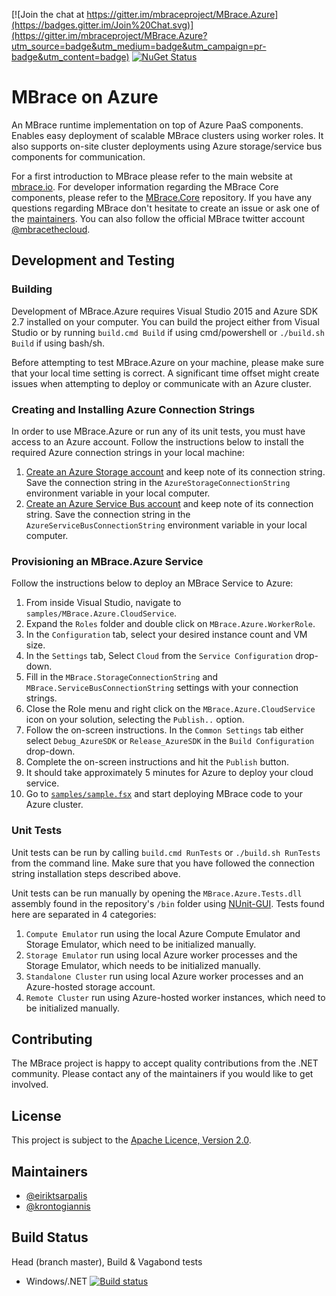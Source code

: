 [![Join the chat at https://gitter.im/mbraceproject/MBrace.Azure](https://badges.gitter.im/Join%20Chat.svg)](https://gitter.im/mbraceproject/MBrace.Azure?utm_source=badge&utm_medium=badge&utm_campaign=pr-badge&utm_content=badge)
[![NuGet Status](http://img.shields.io/nuget/vpre/MBrace.Azure.svg?style=flat)](https://www.nuget.org/packages/MBrace.Azure/)

# MBrace on Azure

An MBrace runtime implementation on top of Azure PaaS components. 
Enables easy deployment of scalable MBrace clusters using worker roles. 
It also supports on-site cluster deployments using Azure storage/service bus components for communication.

For a first introduction to MBrace please refer to the main website at [mbrace.io](http://www.mbrace.io/).
For developer information regarding the MBrace Core components, please refer to the [MBrace.Core](https://github.com/mbraceproject/MBrace.Core) repository.
If you have any questions regarding MBrace don't hesitate to create an issue or ask one of the [maintainers](#maintainers).
You can also follow the official MBrace twitter account [@mbracethecloud](https://twitter.com/mbracethecloud).

## Development and Testing

### Building

Development of MBrace.Azure requires Visual Studio 2015 and Azure SDK 2.7 installed on your computer.
You can build the project either from Visual Studio or by running `build.cmd Build` if using cmd/powershell or `./build.sh Build` if using bash/sh.

Before attempting to test MBrace.Azure on your machine, please make sure that your local time setting is correct.
A significant time offset might create issues when attempting to deploy or communicate with an Azure cluster.

### Creating and Installing Azure Connection Strings

In order to use MBrace.Azure or run any of its unit tests, you must have access to an Azure account.
Follow the instructions below to install the required Azure connection strings in your local machine:
  1. [Create an Azure Storage account](https://azure.microsoft.com/en-in/documentation/articles/storage-create-storage-account/) and keep note of its connection string. Save the connection string in the `AzureStorageConnectionString` environment variable in your local computer.
  2. [Create an Azure Service Bus account](https://azure.microsoft.com/en-us/documentation/articles/service-bus-dotnet-how-to-use-queues/) and keep note of its connection string. Save the connection string in the `AzureServiceBusConnectionString` environment variable in your local computer.

### Provisioning an MBrace.Azure Service

Follow the instructions below to deploy an MBrace Service to Azure:
  1. From inside Visual Studio, navigate to `samples/MBrace.Azure.CloudService`.
  2. Expand the `Roles` folder and double click on `MBrace.Azure.WorkerRole`.
  3. In the `Configuration` tab, select your desired instance count and VM size.
  4. In the `Settings` tab, Select `Cloud` from the `Service Configuration` drop-down.
  5. Fill in the `MBrace.StorageConnectionString` and `MBrace.ServiceBusConnectionString` settings with your connection strings.
  6. Close the Role menu and right click on the `MBrace.Azure.CloudService` icon on your solution, selecting the `Publish..` option.
  7. Follow the on-screen instructions. In the `Common Settings` tab either select `Debug_AzureSDK` or `Release_AzureSDK` in the `Build Configuration` drop-down.
  8. Complete the on-screen instructions and hit the `Publish` button.
  9. It should take approximately 5 minutes for Azure to deploy your cloud service.
  10. Go to [`samples/sample.fsx`](samples/sample.fsx) and start deploying MBrace code to your Azure cluster.

### Unit Tests

Unit tests can be run by calling `build.cmd RunTests` or `./build.sh RunTests` from the command line. 
Make sure that you have followed the connection string installation steps described above.

Unit tests can be run manually by opening the `MBrace.Azure.Tests.dll` assembly found in the repository's `/bin` folder using [NUnit-GUI](http://www.nunit.org/index.php?p=nunit-gui&r=2.2.10). 
Tests found here are separated in 4 categories:
  1. `Compute Emulator` run using the local Azure Compute Emulator and Storage Emulator, which need to be initialized manually.
  2. `Storage Emulator` run using local Azure worker processes and the Storage Emulator, which needs to be initialized manually.
  3. `Standalone Cluster` run using local Azure worker processes and an Azure-hosted storage account.
  4. `Remote Cluster` run using Azure-hosted worker instances, which need to be initialized manually.

## Contributing

The MBrace project is happy to accept quality contributions from the .NET community.
Please contact any of the maintainers if you would like to get involved.

## License

This project is subject to the [Apache Licence, Version 2.0](LICENSE.md).

## Maintainers

  * [@eiriktsarpalis](https://twitter.com/eiriktsarpalis)
  * [@krontogiannis](https://twitter.com/krontogiannis)

## Build Status

Head (branch master), Build & Vagabond tests
  * Windows/.NET [![Build status](https://ci.appveyor.com/api/projects/status/f0nt1f1ih0cwsa0o/branch/master?svg=true)](https://ci.appveyor.com/project/nessos/mbrace-azure/branch/master)
